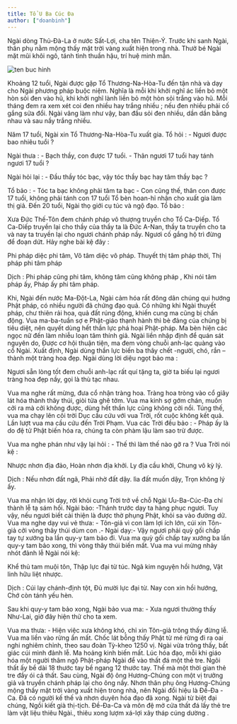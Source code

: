```yaml
---
title: Tổ U Ba Cúc Đa
author: ["doanbinh"]
---
```



Ngài dòng Thủ-Đà-La ở nước Sất-Lợi, cha tên Thiện-Ý. Trước khi sanh Ngài, thân phụ nằm mộng thấy mặt trời vàng xuất hiện trong nhà. Thưở bé Ngài mặt mũi khôi ngô, tánh tình thuần hậu, trí huệ minh mẫn.

![ten buc hinh](http://lh5.ggpht.com/-Cm6ekofsZPM/Tu8HC2JW4cI/AAAAAAAADBA/3PE_mpx13O0/04.UuBaCucDa.jpg?imgmax=512 "ten buc hinh")

Khoảng 12 tuổi, Ngài được gặp Tổ Thương-Na-Hòa-Tu đến tận nhà và dạy cho Ngài phương pháp buộc niệm. Nghĩa là mỗi khi khởi nghĩ ác liền bỏ một hòn sỏi đen vào hũ, khi khởi nghĩ lành liền bỏ một hòn sỏi trắng vào hũ. Mỗi tháng đem ra xem xét coi đen nhiều hay trắng nhiều ; nếu đen nhiều phải cố gắng sửa đổi. Ngài vâng làm như vậy, ban đầu sỏi đen nhiều, dần dần bằng nhau và sau nầy trắng nhiều.

Năm 17 tuổi, Ngài xin Tổ Thương-Na-Hòa-Tu xuất gia. Tổ hỏi : - Ngươi được bao nhiêu tuổi ?

Ngài thưa : - Bạch thầy, con được 17 tuổi. - Thân ngươi 17 tuổi hay tánh ngươi 17 tuổi ?

Ngài hỏi lại : - Đầu thầy tóc bạc, vậy tóc thầy bạc hay tâm thầy bạc ?

Tổ bảo : - Tóc ta bạc không phải tâm ta bạc - Con cũng thế, thân con được 17 tuổi, không phải tánh con 17 tuổi Tổ bèn hoan-hỉ nhận cho xuất gia làm thị giả. Đến 20 tuổi, Ngài thọ giới cụ túc và ngộ đạo. Tổ bảo :

Xưa Đức Thế-Tôn đem chánh pháp vô thượng truyền cho Tổ Ca-Diếp. Tổ Ca-Diếp truyền lại cho thầy của thầy ta là Đức A-Nan, thầy ta truyền cho ta và nay ta truyền lại cho ngươi chánh pháp nầy. Ngươi cố gắng hộ trì đừng để đoạn dứt. Hảy nghe bài kệ đây :

Phi pháp diệc phi tâm, Vô tâm diệc vô pháp. Thuyết thị tâm pháp thời, Thị pháp phi tâm pháp

Dịch : Phi pháp cũng phi tâm, không tâm cũng không pháp , Khi nói tâm pháp ấy, Pháp ấy phi tâm pháp.

Khi, Ngài đến nước Ma-Đột-La, Ngài cảm hóa rất đông dân chúng qui hướng Phật pháp, có nhiều người đã chứng đạo quả. Có những khi Ngài thuyết pháp, chư thiên rải hoa, quả đất rúng động, khiến cung ma cũng bị chấn động. Vua ma-ba-tuần sợ e Phật-giáo thạnh hành thì bè đảng của chúng bị tiêu diệt, nên quyết dùng hết thần lực phá hoại Phật-pháp. Ma bèn hiện các ngọc nữ đến làm nhiễu loạn tâm thính giả. Ngài liền nhập định để quán sát nguyên do, Được cơ hội thuận tiện, ma đem vòng chuỗi anh-lạc quàng vào cổ Ngài. Xuất định, Ngài dùng thần lực biến ba thây chết -người, chó, rắn – thành một tràng hoa đẹp. Ngài dùng lời diệu ngọt bảo ma :

Ngươi sẵn lòng tốt đem chuỗi anh-lạc rất quí tặng ta, giờ ta biếu lại ngươi tràng hoa đẹp nầy, gọi là thù tạc nhau. 

Vua ma nghe rất mừng, đưa cổ nhận tràng hoa. Tràng hoa tròng vào cổ giây lát hóa thành thây thúi, giòi tửa ghê tởm. Vua ma kinh sợ gớm chán, muốn cởi ra mà cởi không được, dùng hết thần lực cũng không cởi nổi. Túng thế, vua ma chạy lên cõi trời Dục cầu cứu với vua Trời, rốt cuộc không kết quả. Lần lượt vua ma cầu cứu đến Trời Phạm. Vua các Trời đều bảo : - Pháp ấy là do đệ tử Phật biến hóa ra, chúng ta còn phàm lậu làm sao trừ được.

Vua ma nghe phán như vậy lại hỏi : - Thế thì làm thế nào gỡ ra ? Vua Trời nói kệ :

Nhược nhơn địa đảo, Hoàn nhơn địa khởi. Ly địa cầu khởi, Chung vô kỳ lý.

Dịch : Nếu nhơn đất ngã, Phải nhờ đất dậy. lìa đất muốn dậy, Trọn không lý ấy.

Vua ma nhận lời dạy, rời khỏi cung Trời trở về chỗ Ngài Ưu-Ba-Cúc-Đa chí thành lễ tạ sám hối. Ngài bảo: -Thánh trước dạy ta hàng phục ngươi. Tuy vậy, nếu ngươi biết cải thiện là được thờ phụng Phật, khỏi sa vào đường dữ. Vua ma nghe dạy vui vẻ thưa: - Tôn-giả vì con làm lợi ích lớn, cúi xin Tôn-giả cởi vòng thây thúi dùm con .- Ngài dạy:- Vậy ngươi phải quỳ gối chấp tay tự xướng ba lần quy-y tam bảo đi. Vua ma quỳ gối chấp tay xướng ba lần quy-y tam bảo xong, thì vòng thây thúi biến mất. Vua ma vui mừng nhảy nhót đảnh lễ Ngài nói kệ:

Khể thủ tam muội tôn, Thập lực đại từ túc. Ngã kim nguyện hồi hướng, Vật linh hữu liệt nhược.

Dịch : Cúi lạy chánh-định tột, Đủ mười lực đại từ. Nay con xin hồi hướng, Chớ còn tánh yếu hèn.

Sau khi quy-y tam bảo xong, Ngài bảo vua ma: - Xưa ngươi thường thấy Như-Lai, giờ đây hiện thử cho ta xem.

Vua ma thưa: - Hiện việc xưa không khó, chỉ xin Tôn-giả trông thấy đừng lễ. Vua ma liền vào rừng ẩn mất. Chốc lát bỗng thấy Phật từ mé rừng đi ra oai nghi nghiêm chỉnh, theo sau đoàn Tỳ-kheo 1250 vị. Ngài vừa trông thấy, bất giác cúi mình đảnh lễ. Ma hoảng kinh biến mất. Lúc hóa đạo, mỗi khi giáo hóa một người thâm ngộ Phật-pháp Ngài để vào thất đá một thẻ tre. Ngôi thất ấy bề dài 18 thước tay bề ngang 12 thước tay. Thế mà một thời gian thẻ tre đầy ói cả thất. Sau cùng, Ngài độ ông Hương-Chúng con một vị trưởng giả và truyền chánh pháp lại cho ông nầy. Nhơn thân phụ ông Hương-Chúng mộng thấy mặt trời vàng xuất hiện trong nhà, nên Ngài đổi hiệu là Đề-Đa -Ca. Đã có người kế thế và nhơn duyên hóa đạo đã xong. Ngài từ biệt đại chúng, Ngồi kiết già thị-tịch. Đề-Đa-Ca và môn đệ mở cửa thất đá lấy thẻ tre làm vật liệu thiêu Ngài., thiêu xong lượm xá-lợi xây tháp cúng dường .
